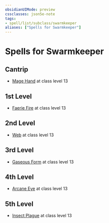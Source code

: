 ```yaml
---
obsidianUIMode: preview
cssclasses: json5e-note
tags:
- spell/list/subclass/swarmkeeper
aliases: ["Spells for Swarmkeeper"]
---
```

# Spells for Swarmkeeper

## Cantrip

- [Mage Hand](mage-hand "PHB") at class level 13

## 1st Level

- [Faerie Fire](faerie-fire "PHB") at class level 13

## 2nd Level

- [Web](web "PHB") at class level 13

## 3rd Level

- [Gaseous Form](gaseous-form "PHB") at class level 13

## 4th Level

- [Arcane Eye](arcane-eye "PHB") at class level 13

## 5th Level

- [Insect Plague](insect-plague "PHB") at class level 13
